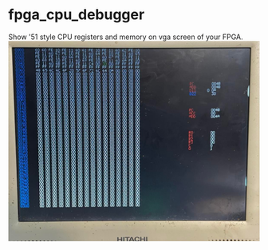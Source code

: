 # fpga_cpu_debugger
Show '51 style CPU registers and memory on vga screen of your FPGA.
![nice_picture](https://github.com/llehg/fpga_cpu_debugger/blob/main/picture.jpg?raw=true)
